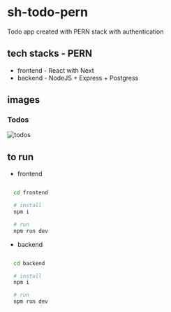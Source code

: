 # sh-todo-pern
Todo app created with PERN stack with authentication

## tech stacks - PERN
  - frontend - React with Next
  - backend - NodeJS + Express + Postgress

## images
### Todos
![todos](./frontend/assets/screenshots/todos.png)

## to run

  - frontend
  ```bash

    cd frontend

    # install
    npm i

    # run
    npm run dev
  ```

  - backend
  ```bash

    cd backend

    # install
    npm i

    # run
    npm run dev
  ```
